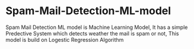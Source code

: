 # Spam-Mail-Detection-ML-model
Spam Mail Detection ML model is Machine Learning Model, It has a simple Predective System which detects weather the mail is spam or not, This model is build on Logestic Regression Algorithm 
